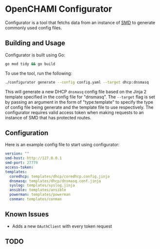 # OpenCHAMI Configurator

Configurator is a tool that fetchs data from an instance of [SMD](https://github.com/OpenCHAMI/smd) to generate commonly used config files.

## Building and Usage

Configurator is built using Go:

```bash
go mod tidy && go build
```

To use the tool, run the following:

```bash
./configurator generate --config config.yaml --target dhcp:dnsmasq
```

This will generate a new DHCP `dnsmasq` config file based on the Jinja 2 template specified in the config file for "dnsmasq". The `--target` flag is set by passing an argument in the form of "type:template" to specify the type of config file being generate and the template file to use respectively. The configurator requires valid access token when making requests to an instance of SMD that has protected routes.

## Configuration

Here is an example config file to start using configurator:

```yaml
version: ""
smd-host: http://127.0.0.1
smd-port: 27779
access-token: 
templates:
  coredhcp: templates/dhcp/coredhcp.config.jinja
  dnsmasq: templates/dhcp/dnsmasq.conf.jinja
  syslog: templates/syslog.jinja
  ansible: templates/ansible
  powerman: templates/powerman
  conman: templates/conman
```


## Known Issues

- Adds a new `OAuthClient` with every token request

## TODO